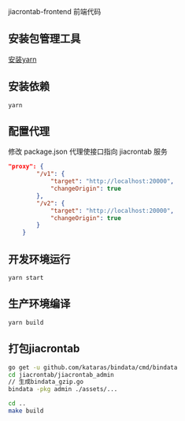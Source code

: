 jiacrontab-frontend 前端代码
## 安装包管理工具
[安装yarn](https://yarnpkg.com)
## 安装依赖

```
yarn
```

## 配置代理

修改 package.json 代理使接口指向 jiacrontab 服务

```json
"proxy": {
        "/v1": {
            "target": "http://localhost:20000",
            "changeOrigin": true
        },
        "/v2": {
            "target": "http://localhost:20000",
            "changeOrigin": true
        }
    }
```

## 开发环境运行

```
yarn start
```

## 生产环境编译

```
yarn build
```

## 打包jiacrontab
```sh
go get -u github.com/kataras/bindata/cmd/bindata
cd jiacrontab/jiacrontab_admin
// 生成bindata_gzip.go
bindata -pkg admin ./assets/...

cd ..
make build
```
